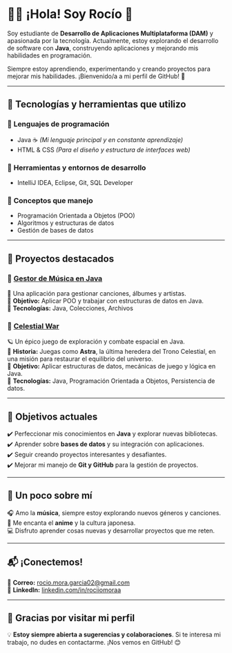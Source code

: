 # 👩‍💻 ¡Hola! Soy Rocío 🌺   

Soy estudiante de **Desarrollo de Aplicaciones Multiplataforma (DAM)** y apasionada por la tecnología. Actualmente, estoy explorando el desarrollo de software con **Java**, construyendo aplicaciones y mejorando mis habilidades en programación.  

Siempre estoy aprendiendo, experimentando y creando proyectos para mejorar mis habilidades. ¡Bienvenido/a a mi perfil de GitHub! 🚀  

---

## 🚀 Tecnologías y herramientas que utilizo  

### 📌 **Lenguajes de programación**  
- Java ☕ *(Mi lenguaje principal y en constante aprendizaje)*  
- HTML & CSS *(Para el diseño y estructura de interfaces web)*  

### 📌 **Herramientas y entornos de desarrollo**  
- IntelliJ IDEA, Eclipse, Git, SQL Developer  

### 📌 **Conceptos que manejo**  
- Programación Orientada a Objetos (POO)  
- Algoritmos y estructuras de datos  
- Gestión de bases de datos  

---

## 🌟 Proyectos destacados  

### 🎵 **[Gestor de Música en Java](https://github.com/rociiomoraa/JavaMusicApp.git)**  
🔹 Una aplicación para gestionar canciones, álbumes y artistas.  
🔹 **Objetivo:** Aplicar POO y trabajar con estructuras de datos en Java.  
🔹 **Tecnologías:** Java, Colecciones, Archivos  

### 🌌 **[Celestial War](https://github.com/rociiomoraa/CelestialWar.git)**  
🪐 Un épico juego de exploración y combate espacial en Java.  
🔹 **Historia:** Juegas como **Astra**, la última heredera del Trono Celestial, en una misión para restaurar el equilibrio del universo.  
🔹 **Objetivo:** Aplicar estructuras de datos, mecánicas de juego y lógica en Java.  
🔹 **Tecnologías:** Java, Programación Orientada a Objetos, Persistencia de datos.  

---

## 🎯 Objetivos actuales  

✔️ Perfeccionar mis conocimientos en **Java** y explorar nuevas bibliotecas.  
✔️ Aprender sobre **bases de datos** y su integración con aplicaciones.  
✔️ Seguir creando proyectos interesantes y desafiantes.  
✔️ Mejorar mi manejo de **Git y GitHub** para la gestión de proyectos.  

---

## 🎵 Un poco sobre mí  

🎧 Amo la **música**, siempre estoy explorando nuevos géneros y canciones.  
🌸 Me encanta el **anime** y la cultura japonesa.  
💻 Disfruto aprender cosas nuevas y desarrollar proyectos que me reten.  

---

## 📬 ¡Conectemos!  

📧 **Correo:** [rocio.mora.garcia02@gmail.com](mailto:rocio.mora.garcia02@gmail.com)  
🔗 **LinkedIn:** [linkedin.com/in/rociiomoraa](https://linkedin.com/in/rociiomoraa)  

---

## 🚀 Gracias por visitar mi perfil  

💡 **Estoy siempre abierta a sugerencias y colaboraciones**. Si te interesa mi trabajo, no dudes en contactarme. ¡Nos vemos en GitHub! 😊  

